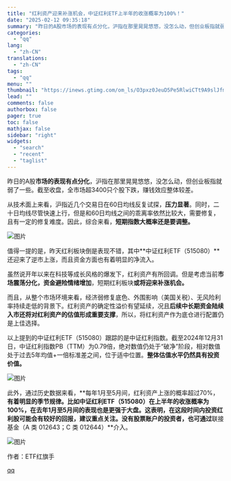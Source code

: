 ```yaml
---
title: "红利资产迎来补涨机会，中证红利ETF上半年的收涨概率为100%！"
date: "2025-02-12 09:35:18"
summary: "昨日的A股市场的表现有点分化，沪指在那里晃晃悠悠，没怎么动，但创业板指就弱了一些。截至收盘，全市场超..."
categories:
  - "qq"
lang:
  - "zh-CN"
translations:
  - "zh-CN"
tags:
  - "qq"
menu: ""
thumbnail: "https://inews.gtimg.com/om_ls/O3pxz0JeuD5Pe5RlwiCTt9A9slJfmihSXQygVCb7bJLTcAA_640360/0"
lead: ""
comments: false
authorbox: false
pager: true
toc: false
mathjax: false
sidebar: "right"
widgets:
  - "search"
  - "recent"
  - "taglist"
---
```


昨日的A股**市场的表现有点分化**，沪指在那里晃晃悠悠，没怎么动，但创业板指就弱了一些。截至收盘，全市场超3400只个股下跌，赚钱效应整体较差。

从技术面上来看，沪指近几个交易日在60日均线反复试探，**压力显著**。同时，二十日均线尽管快速上行，但是和60日均线之间的乖离率依然比较大，需要修复，且有一定的修复难度。因此，综合来看，**短期指数大概率还是要调整。**

![图片](https://inews.gtimg.com/om_bt/ODSCK18cV1oID9NB8r-57cP0fShF5kvuuckaasibrFpHsAA/641)

值得一提的是，昨天红利板块倒是表现不错，其中**中证红利ETF（515080）**还迎来了逆市上涨，而且资金方面也有着明显的净流入。

虽然说开年以来在科技等成长风格的爆发下，红利资产有所回调。但是考虑当前**市场震荡分化，资金避险情绪增加**，短期红利板块**或将迎来补涨机会。**

而且，从整个市场环境来看，经济弱修复底色、外围影响（美国关税）、无风险利率持续走低的背景下。红利资产的确定性溢价有望延续，况且**后续中长期资金陆续入市还将对红利资产的估值形成重要支撑**，所以，将红利资产作为底仓进行配置仍是上佳选择。

以上提到的中证红利ETF（515080）跟踪的是中证红利指数。截至2024年12月31日，中证红利指数PB（TTM）为0.79倍，绝对数值仍处于“破净”阶段，相对数值处于过去5年均值+一倍标准差之间，位于适中位置。**整体估值水平仍然具有投资价值。**

![图片](https://inews.gtimg.com/om_bt/ONQ7FGqZtn9d7XOVn6uMN0HcZUrCQPL08aQoBFpk5RgBcAA/641)

此外，通过历史数据来看，**每年1月至5月间，红利资产上涨的概率超过70%，**有着明显的季节规律。比如中证红利ETF（515080）在上半年的收涨概率为100%，在去年1月至5月间的表现也是更强于大盘。这表明，在这段时间内投资红利股可能会有较好的回报，建议重点关注。没有股票账户的投资者，也可通过**联接基金（A 类 012643；C 类 012644）**介入。

![图片](https://inews.gtimg.com/om_bt/OIf60C7Fqy1bhHx64plu23h_lpzjWpyM36jN_nvvxgM5EAA/641)

作者：ETF红旗手

[qq](https://new.qq.com/rain/a/20250212A027BG00)
